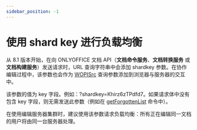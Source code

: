 ```yaml
---
sidebar_position: -1
---
```


# 使用 shard key 进行负载均衡

从 8.1 版本开始，在向 ONLYOFFICE 文档 API（**文档命令服务**、**文档转换服务** 或 **文档构建服务**）发送请求时，URL 查询字符串中会添加 shardkey 参数。在协作编辑过程中，该参数也会作为 [WOPISrc](../../using-wopi/key-concepts.md#wopisrc) 查询参数添加到浏览器与服务器的交互中。

该参数的值为 key 字段。例如：?shardkey=Khirz6zTPdfd7。如果请求体中没有包含 key 字段，则无需发送此参数（例如在 [getForgottenList](../../additional-api/command-service/getforgottenlist.md) 命令中）。

在使用编辑服务器集群时，建议使用该参数请求负载均衡：所有正在编辑同一文档的用户将由同一台服务器处理。
